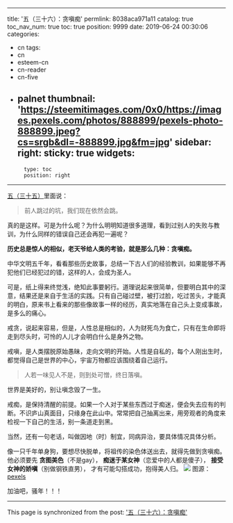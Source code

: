 
---
title: '五（三十六）：贪嗔痴'
permlink: 8038aca971a11
catalog: true
toc_nav_num: true
toc: true
position: 9999
date: 2019-06-24 00:30:06
categories:
- cn
tags:
- cn
- esteem-cn
- cn-reader
- cn-five
- palnet
thumbnail: 'https://steemitimages.com/0x0/https://images.pexels.com/photos/888899/pexels-photo-888899.jpeg?cs=srgb&dl=-888899.jpg&fm=jpg'
sidebar:
    right:
        sticky: true
widgets:
    -
        type: toc
        position: right
---


[五（三十五）](https://busy.org/@softmetal/y0awk9qem7)里面说：

> 前人跳过的坑，我们现在依然会跳。

真的是这样。可是为什么呢？为什么明明知道很多道理，看到过别人的失败与教训，为什么同样的错误自己还会再犯一遍呢？

**历史总是惊人的相似，老天爷给人类的考验，就是那么几种：贪嗔痴。**

中华文明五千年，看看那些历史故事，总结一下古人们的经验教训，如果能够不再犯他们已经犯过的错，这样的人，会成为圣人。

可是，纸上得来终觉浅，绝知此事要躬行。道理说起来很简单，但要明白其中的深意，结果还是来自于生活的实践。只有自己碰过壁，被打过脸，吃过苦头，才能真的明白，原来书上看来的那些像故事一样的经历，真实地落在自己头上变成事故，是多么的痛心。

戒贪，说起来容易，但是，人性总是相似的，人为财死鸟为食亡，只有在生命即将走到尽头时，可怜的人儿才会明白什么是身外之物。

戒嗔，是人类摆脱原始愚昧，走向文明的开始。人性是自私的，每个人刚出生时，都觉得自己是世界的中心，宇宙万物都应该围绕着自己运行。

> 人若一味见人不是，则到处可憎，终日落嗔。

世界是美好的，别让嗔念毁了一生。

戒痴，是保持清醒的前提。如果一个人对于某些东西过于痴迷，便会失去应有的判断。不识庐山真面目，只缘身在此山中。常常把自己抽离出来，用旁观者的角度来检视一下自己的生活，别一条道走到黑。

当然，还有一句老话，叫做因地（时）制宜，同病异治，要具体情况具体分析。

像一只千年单身狗，要想尽快脱单，将祖传的染色体送出去，就得先做到贪嗔痴。他必须要先
**贪图美色**（不是gay），
**痴迷于某女神**（恋爱中的人都是傻子），
**接受女神的娇嗔**（别做钢铁直男），
才有可能勾搭成功，抱得美人归。
![](https://steemitimages.com/0x0/https://images.pexels.com/photos/888899/pexels-photo-888899.jpeg?cs=srgb&dl=-888899.jpg&fm=jpg)
图源：[pexels](https://images.pexels.com/photos/888899/pexels-photo-888899.jpeg?cs=srgb&dl=-888899.jpg&fm=jpg)

加油吧，骚年！！！

- - -

This page is synchronized from the post: ['五（三十六）：贪嗔痴'](https://steemit.com/@julian2013/8038aca971a11)
